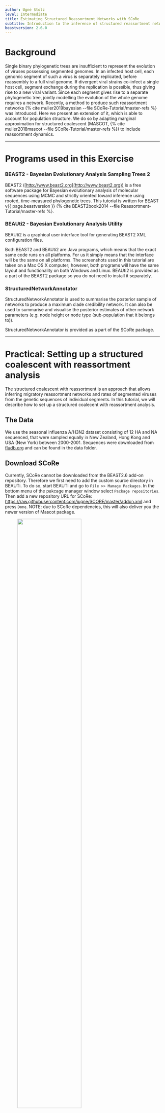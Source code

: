 ```yaml
---
author: Ugnė Stolz
level: Intermediate
title: Estimating Structured Reassortment Networks with SCoRe
subtitle: Introduction to the inference of structured reassortment networks in BEAST2
beastversion: 2.6.0
---
```



# Background

Single binary phylogenetic trees are insufficient to represent the evolution of
viruses possessing segmented genomes. In an infected host cell, each genomic
segment of such a virus is separately replicated, before reassembly to a full viral
genome. If divergent viral strains co-infect a single host cell, segment exchange during
the replication is possible, thus giving rise to a new viral variant. Since each segment gives rise to a separate phylogenetic tree, jointly modelling the
evolution of the whole genome requires a network. Recently, a method to produce
such reassortment networks {% cite muller2019bayesian --file SCoRe-Tutorial/master-refs %} was introduced. Here we present an extension of it, which is able to account for population structure. We do so by adapting marginal approximation for structured coalescent (MASCOT, {% cite muller2018mascot --file SCoRe-Tutorial/master-refs %}) to include reassortment dynamics.

----

# Programs used in this Exercise

### BEAST2 - Bayesian Evolutionary Analysis Sampling Trees 2

BEAST2 ([http://www.beast2.org](http://www.beast2.org)) is a free software package for Bayesian evolutionary analysis of molecular sequences using MCMC and strictly oriented toward inference using rooted, time-measured phylogenetic trees. This tutorial is written for BEAST v{{ page.beastversion }} {% cite BEAST2book2014 --file Reassortment-Tutorial/master-refs %}.

### BEAUti2 - Bayesian Evolutionary Analysis Utility

BEAUti2 is a graphical user interface tool for generating BEAST2 XML configuration files.

Both BEAST2 and BEAUti2 are Java programs, which means that the exact same code runs on all platforms. For us it simply means that the interface will be the same on all platforms. The screenshots used in this tutorial are taken on a Mac OS X computer; however, both programs will have the same layout and functionality on both Windows and Linux. BEAUti2 is provided as a part of the BEAST2 package so you do not need to install it separately.

### StructuredNetworkAnnotator

StructuredNetworkAnnotator is used to summarise the posterior sample of networks to produce a maximum clade credibility network. It can also be used to summarise and visualise the posterior estimates of other network parameters (e.g. node height or node type (sub-population that it belongs to)).

StructuredNetworkAnnotator is provided as a part of the SCoRe package.

----

# Practical: Setting up a structured coalescent with reassortment analysis

The structured coalescent with reassortment is an approach that allows inferring migratory reassortment networks and rates of segmented viruses from the genetic sequences of individual segments.
In this tutorial, we will describe how to set up a structured coalecent with reassortment analysis.

## The Data

We use the seasonal influenza A/H3N2 dataset consisting of 12 HA and NA sequenced, that were sampled equally in New Zealand, Hong Kong and USA (New York) between 2000-2001. 
Sequences were downloaded from [fludb.org](fludb.org) and can be found in the data folder.


## Download SCoRe

Currently, SCoRe cannot be downloaded from the BEAST2.6 add-on repository. Therefore we first need to add the custom source directory in BEAUTi. To do so, start BEAUTi and go to  `File >> Manage Packages`. In the bottom menu of the pakcage manager window select `Package repositories`. Then add a new repository URL for SCoRe: https://raw.githubusercontent.com/jugne/SCORE/master/addon.xml and press `Done`. NOTE: due to SCoRe dependencies, this will also deliver you the newer version of Mascot package. 

<figure>
	<a id="fig:example1"></a>
	<img style="width:70%;" src="figures/add_source.png" alt="">
	<figcaption>Figure 1: Add SCoRe repository URL to BEAST2 package manager</figcaption>
</figure>

I the package manager window, you can now find SCoRe among other listed packages. Highlight it and select `Install/Upgrade`. After the package is installed, re-start BEAUti.

<figure>
	<a id="fig:example2"></a>
	<img style="width:70%;" src="figures/install.png" alt="">
	<figcaption>Figure 2: Install SCoRe package for BEAST2.</figcaption>
</figure>

## Add the sequences

After re-starting BEAUTi, it should open on the partitions tab again. To add sequences select `+` button in the bottom menu and navigate to the data folder. Highlight both .fasta files and select open. You will nom be prompted to specify type of alignments: select that all are nucleotide in the drop-down menu and press `OK`.

Next, we will split alignments into codon positions, which will allow for rate variations between nucleotide sites. Highlight one of the alignments and select `Split` in the bottom menu. 
New pop-up window will open and we choose {1,2}+3 in the drop-down menu, meaning that positions 1 and 2 evolve at the same evolutionary rate.
Repeat this process for the remaining alignment.

<figure>
	<a id="fig:example3"></a>
	<img style="width:70%;" src="figures/split.png" alt="">
	<figcaption>Figure 3: Splitting of the alignments.</figcaption>
</figure>

## Linking the site models and clock models 

In order to speed up the xml creation, we will temporarily link the site models. This is doen by by highlighting all partitions and selecting `Link Site Models` in the upper menu of the partitions tab.
Additionaly, we will link the clock models. This is done by highlighting all partitions and selecting `Link Clock Models` in the upper menu. It ensures the same evolutionary rates for all partitions.

<figure>
	<a id="fig:example4"></a>
	<img style="width:70%;" src="figures/link_sites_clocks.png" alt="">
	<figcaption>Figure 3: Linking the site and clock models.</figcaption>
</figure>
 
## Setting up the tip dates

In order to specify sampling times of the network, switch to the `Tip Dates` tab. Here, check `Use tip dates`. Lokking at the `Name` column of listed sequences, you can see that dates are specified in the M/dd/yyyy format.
Therefore select `as dates with format` radio button and choose `M/dd/yyyy` in the drop down menu. Then press `Auto-configure`. In the new pop-up window, select `split on character`, enter the character `|` and `and take group(s): 2`. Press `OK` to close the pop-up window.


<figure>
	<a id="fig:example5"></a>
	<img style="width:70%;" src="figures/tipDates.png" alt="">
	<figcaption>Figure 5: Specify tip dates .</figcaption>
</figure>

To clone tip fdates for the second partition, highlight both in the left hand menu and select `OK`.

## Setting up the site model

Now it is time to choose the appropriate site model for the data. In this example, we choose the $HKY+\Gamma_4$ model. First, check `estimate` for the `Substitution Rate` and enter 4 at `Gamma Category Count`. Then, select `HKY` in the `Subst Model` drop-down menu.

<figure>
	<a id="fig:example6"></a>
	<img style="width:70%;" src="figures/siteModels.png" alt="">
	<figcaption>Figure 6: Specify the site model.</figcaption>
</figure>

Now, that we set up the site model, we switch back to the `Partitions` tab, highlight all partitions and select `Unlink Site Models`. This allows them to follow the same model, but be estimated independently.

## Setting up the priors

We will use strict clock model here, which is the default. Next, switch to the `Priors` tab. For both  segment trees select `SCORE` in the drop down menu. 
Then, expand `SCoRePrior.alltrees` section by clicking on the black arrow. You many the initial valuesof parameters as is, since they are by default estimated.
However, you need to specify the `Location` (types) for your structured dataset. To do this, select `Guess` button, above the list of sequences. Then, choose `use everything`, `after last`, `|`.
Click `OK` and verify that three locations have been "guessed": New Zealand, Hong Kong and New York.

<figure>
	<a id="fig:example7"></a>
	<img style="width:70%;" src="figures/prior.png" alt="">
	<figcaption>Figure 8: Setting up SCORE prior.</figcaption>
</figure>


Now, scroll to the bottom of the window in order to specify the prior distribution of the parameters. We choose exponential priors for migration and reassortment rates. We will put more restrictive prior on reassortment rate with mean of 0.25, but allow higher values for backwards migration rate with mean of the prior distrubution at 1.0. Remember that therse rates are per lineage and per year. For effective population size, we choose the LogNormal distribution. 
 
<figure>
	<a id="fig:example8"></a>
	<img style="width:70%;" src="figures/params.png" alt="">
	<figcaption>Figure 9: Setting the prior distribution on the model rates.</figcaption>
</figure>

## Setting up the Chain Length

Now, switch to the `MCMC` tab. Here we will set for how many iterations our MCMC chain will run and how often it will be logged. Set `Chain Length` to 5 million and `Store Every` to 1000. Storing your chain is helpful in case the run was interrupted - it allows you to resume from the last stored network, not repeat the whole run. Then, we recommend to set `Pre Burnin` value to 1000. During the burnin, BEAST2 does not log the network which means that stochastic mapping algorithm is also not triggered. Due to a rejection step, the algorithm can be very slow for high values of reassortment rate. These values are much more likely in the initial states when more extreme values in the prior are proposed and accepted, since information in the data usually suggests lower reassortment rates. 

Next, expand `tracelog` and put down a name for the log file, e.g., h3n2.log. Lastly, expand `networkCwRLogger.alltrees` and put 1000 at `Log Every`. In general, it is a good idea to always set storring and all logging frequancies to the smae number. If the number of last logged state is different, BEAST cannot resume the run from the state.

<figure>
	<a id="fig:example9"></a>
	<img style="width:70%;" src="figures/chain_length.png" alt="">
	<figcaption>Figure 10: Set the chain length.</figcaption>
</figure>

<figure>
	<a id="fig:example10"></a>
	<img style="width:70%;" src="figures/store_network.png" alt="">
	<figcaption>Figure 10: Set the network storring interval.</figcaption>
</figure>

## Save and run the xml	

The final step in BEAUTi is saving your configuration in an xml file. To do so, in the upper menu select `File`, then `Save` and choose your preferred location.
Now you are ready to run the analysis in `BEAST`. Open `BEAST` and run the xml from the previous step. 
Next, open `BEAST` and run the xml. You can also skip the run yourself and find the output files in the `output` folder.

## Inspect the run in Tracer

Next we can check the output log file in `Tracer`. Open Tracer on your computer and drag-and-drop h3n2.log file in it. 
First, check if the run converged, that is, if ESS for all values is above 100 (100 is a good number for our toy example here, however for application to real data analyses, ESS above 200 should be ensured) and trace of posterior looks similar to the picture below.

<figure>
	<a id="fig:example1"></a>
	<img style="width:70%;" src="figures/tracer.png" alt="">
	<figcaption>Figure 11: Convergence in Tracer.</figcaption>
</figure>

Then, look for rates specific to the SCoRe model: reassortment, migration and coalescent rates. Importantly, especially in case of migration, that the rates are backwards in time and - since our model is structured - type specific.
Another interesting parameter is the `Root state` of a network. It tells us the probability for the network origin to be in different types.

<figure>
	<a id="fig:example1"></a>
	<img style="width:70%;" src="figures/inf_params.png" alt="">
	<figcaption>Figure 12: Parameter values obtained by SCoRe.</figcaption>
</figure>


## Summarize the posterior distribution of structured networks

We can also summarize the posterior distribution networks into a maximum clade credibility network. In the upper menu of `BEAUti` select `File > Launch Apps` and `Strcutured Network Annotator`.
For the `Strcutured Reassortment Network log file`choose `h3n2.networks.trees` output file and click `Analyze`.

<figure>
	<a id="fig:example1"></a>
	<img style="width:70%;" src="figures/summary.png" alt="">
	<figcaption>Figure 12: Produce the maximum clade credibility network.</figcaption>
</figure>

Note, that the intermediate migration events (type switches that happen NOT on a coalescent or reassortment node) will not be included. They are accounted for by noting the type change on network node, while type of the lineage is equal to the type of its child.
This is only true for the maximum clade credibility network. In case of any single posterior sample network, migration events on lineages are also showed.


## Visualize the network using icytree.org


Lastly, we can inspect the inferred mcc network with [icytree.org](icytree.org){% cite vaughan2017icytree --file Reassortment-Tutorial/master-refs %}. To do so, open [icytree.org](icytree.org) in your browser and drag-and-drop the summarized network file.
At reassortment event, the two parent lineages will be ploted either by a solid or dashed line. To observe most probable lineage states, go to `Style -> Color edges by -> state`. If the posterior probabilities for a lineage to be in a several states are equal, it is indicated in a legend by a formula "State1 + State2". We see this in our example for two lineages which are equally likely to be in New Zealand or Hong Kong. This is expected in a toy example and indicated not enough data or runtime to resolve the lineage states.
You may also observe 95 $\%$ highest posterior density intervals for node heights by `Style > Node height error bars`. 

<figure>
	<a id="fig:example1"></a>
	<img style="width:90%;" src="figures/mcc_network.png" alt="">
	<figcaption>Figure 13: Visualize the structured mcc network in icytree.</figcaption>
</figure>



----

# Useful Links

- BEAST 2 website and documentation: [http://www.beast2.org/](http://www.beast2.org/)
- Join the BEAST user discussion: [http://groups.google.com/group/beast-users](http://groups.google.com/group/beast-users)

----

# Relevant References

{% bibliography --cited --file Reassortment-Tutorial/master-refs %}
